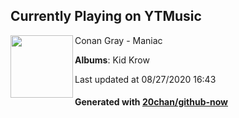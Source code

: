 ## Currently Playing on YTMusic

[<img align="left" width="100" src="https://lh3.googleusercontent.com/P40AFqu8aMn1KsONRp63llwR9wWc2FKjm-QbK2nzhQgpIEFsWu0hzYDr67WIJClBNzG4mb6prv6Eooj6Bg">](https://music.youtube.com/channel/UCDfnnzgPNShOXOYM9V4QIsQ)

Conan Gray - Maniac

**Albums**: Kid Krow

Last updated at 08/27/2020 16:43

#### Generated with [20chan/github-now](https://github.com/20chan/github-now)


<!--
**20chan/20chan** is a ✨ _special_ ✨ repository because its `README.md` (this file) appears on your GitHub profile.

Here are some ideas to get you started:

- 🔭 I’m currently working on ...
- 🌱 I’m currently learning ...
- 👯 I’m looking to collaborate on ...
- 🤔 I’m looking for help with ...
- 💬 Ask me about ...
- 📫 How to reach me: ...
- 😄 Pronouns: ...
- ⚡ Fun fact: ...
-->
